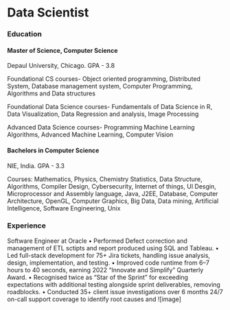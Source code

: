 # Data Scientist

### Education

#### Master of Science, Computer Science
Depaul University, Chicago.
GPA - 3.8

Foundational CS courses- Object oriented programming, Distributed System, Database management system, Computer Programming, Algorithms and Data structures

Foundational Data Science courses- Fundamentals of Data Science in R, Data Visualization, Data Regression and analysis, Image Processing 

Advanced Data Science courses- Programming Machine Learning Algorithms, Advanced Machine Learning, Computer Vision

#### Bachelors in Computer Science
NIE, India.
GPA - 3.3

Courses: Mathematics, Physics, Chemistry Statistics, Data Structure, Algorithms, Compiler Design, Cybersecurity, Internet of things, UI Desgin, Microprocessor and Assembly language, Java, J2EE, Database, Computer Architecture, OpenGL, Computer Graphics, Big Data, Data mining, Artificial Intelligence, Software Engineering, Unix

### Experience
Software Engineer at Oracle
•	Performed Defect correction and management of ETL sctipts and report produced using SQL and Tableau. 
•	Led full-stack development for 75+ Jira tickets, handling issue analysis, design, implementation, and testing.
•	Improved code runtime from 6–7 hours to 40 seconds, earning 2022 “Innovate and Simplify” Quarterly Award.
•	Recognised twice as “Star of the Sprint” for exceeding expectations with additional testing alongside sprint deliverables, removing roadblocks. 
•	Conducted 35+ client issue investigations over 6 months 24/7 on-call support coverage to identify root causes and ![image]

